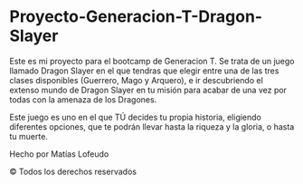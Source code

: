 # Proyecto-Generacion-T-Dragon-Slayer
Este es mi proyecto para el bootcamp de Generacion T. Se trata de un juego llamado Dragon Slayer en el que tendras que elegir entre una de las tres clases disponibles (Guerrero, Mago y Arquero), e ir descubriendo el extenso mundo de Dragon Slayer en tu misión para acabar de una vez por todas con la amenaza de los Dragones.

Este juego es uno en el que TÚ decides tu propia historia, eligiendo diferentes opciones, que te podrán llevar hasta la riqueza y la gloria, o hasta tu muerte.

Hecho por Matías Lofeudo

© Todos los derechos reservados
